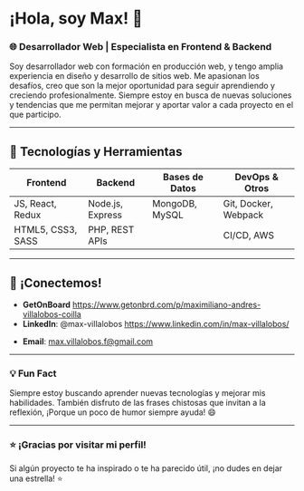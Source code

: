 # ¡Hola, soy Max! 👋

### 🌐 Desarrollador Web | Especialista en Frontend & Backend

Soy desarrollador web con formación en producción web, y tengo amplia experiencia en diseño y desarrollo de sitios web. Me apasionan los desafíos, creo que son la mejor oportunidad para seguir aprendiendo y creciendo profesionalmente. Siempre estoy en busca de nuevas soluciones y tendencias que me permitan mejorar y aportar valor a cada proyecto en el que participo.

---

## 🚀 Tecnologías y Herramientas

| **Frontend**    | **Backend**         | **Bases de Datos** | **DevOps & Otros**   |
|------------------|---------------------|--------------------|----------------------|
| JS, React, Redux | Node.js, Express    | MongoDB, MySQL     | Git, Docker, Webpack |
| HTML5, CSS3, SASS| PHP, REST APIs      |                    | CI/CD, AWS           |

---
<!--
## 🔥 Proyectos Destacados

> ### 1. [**ProjectName**](enlace-al-proyecto)
> **Descripción**: Breve explicación de lo que hace el proyecto y por qué es relevante. Ejemplo: "Una aplicación de comercio electrónico que permite a los usuarios navegar y comprar productos con un diseño moderno y un backend escalable."
>  
> **Tecnologías**: React, Redux, Node.js, MongoDB  
> ![Captura de pantalla o GIF del proyecto](ruta-imagen)  
>  
> **Características principales**:
> - 🔍 Búsqueda rápida de productos
> - 🛒 Carrito de compras interactivo
> - 📊 Panel de administración para gestionar inventario

---

> ### 2. [**OtroProyecto**](enlace-al-proyecto)
> **Descripción**: Explica qué hace el proyecto y qué lo hace único. Ejemplo: "Una plataforma de chat en tiempo real con soporte para mensajes multimedia y notificaciones push."
>  
> **Tecnologías**: Next.js, Socket.IO, Firebase  
> ![Captura de pantalla o GIF del proyecto](ruta-imagen)  
>  
> **Características principales**:
> - 💬 Mensajería instantánea en tiempo real
> - 🔔 Notificaciones en tiempo real
> - 🔐 Autenticación segura con Firebase

---

> ### 📊 Mis Estadísticas de GitHub
> ![Tus estadísticas de GitHub](https://github-readme-stats.vercel.app/api?username=tu-usuario&show_icons=true&theme=radical)  
> [![Lenguajes más utilizados](https://github-readme-stats.vercel.app/api/top-langs/?username=tu-usuario&layout=compact&theme=radical)](https://github.com/tu-usuario)

---

> ## 📚 Blog y Artículos
> Me encanta compartir lo que aprendo. Aquí tienes algunos artículos interesantes:
> - [Título del Artículo 1](enlace)
> - [Título del Artículo 2](enlace)
> - [Título del Artículo 3](enlace)

---
-->
## 🤝 ¡Conectemos!
- **GetOnBoard** https://www.getonbrd.com/p/maximiliano-andres-villalobos-coilla
- **LinkedIn**: @max-villalobos https://www.linkedin.com/in/max-villalobos/
<!--- **Portafolio**: [tu-sitio.com](enlace)-->
- **Email**: max.villalobos.f@gmail.com

---

### 💡 Fun Fact
Siempre estoy buscando aprender nuevas tecnologías y mejorar mis habilidades. También disfruto de las frases chistosas que invitan a la reflexión, ¡Porque un poco de humor siempre ayuda! 😄

---

### ⭐ ¡Gracias por visitar mi perfil!
Si algún proyecto te ha inspirado o te ha parecido útil, ¡no dudes en dejar una estrella! ⭐
